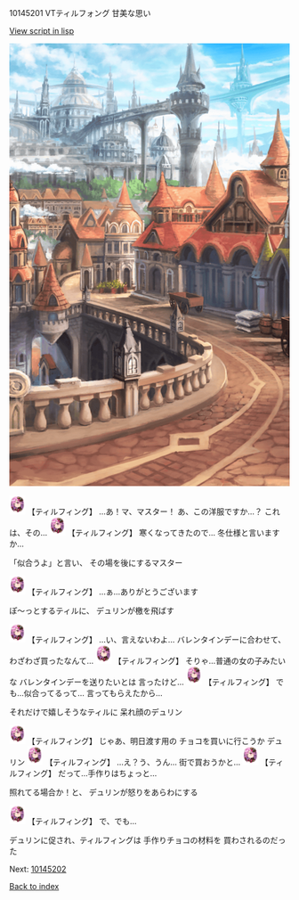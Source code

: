 10145201 VTティルフォング 甘美な思い

[View script in lisp](../scripts/10145201.txt)

![town.png](../images/backgrounds/town.png)

<img src="../images/units/101451.png" alt="101451.png" height="34"/>
【ティルフィング】
…あ！マ、マスター！
あ、この洋服ですか…？
これは、その…

<img src="../images/units/101451.png" alt="101451.png" height="34"/>
【ティルフィング】
寒くなってきたので…
冬仕様と言いますか…

「似合うよ」と言い、
その場を後にするマスター

<img src="../images/units/101451.png" alt="101451.png" height="34"/>
【ティルフィング】
…ぁ…ありがとうございます

ぽ〜っとするティルに、
デュリンが檄を飛ばす

<img src="../images/units/101451.png" alt="101451.png" height="34"/>
【ティルフィング】
…い、言えないわよ…
バレンタインデーに合わせて、
わざわざ買ったなんて…

<img src="../images/units/101451.png" alt="101451.png" height="34"/>
【ティルフィング】
そりゃ…普通の女の子みたいな
バレンタインデーを送りたいとは
言ったけど…

<img src="../images/units/101451.png" alt="101451.png" height="34"/>
【ティルフィング】
でも…似合ってるって…
言ってもらえたから…

それだけで嬉しそうなティルに
呆れ顔のデュリン

<img src="../images/units/101451.png" alt="101451.png" height="34"/>
【ティルフィング】
じゃあ、明日渡す用の
チョコを買いに行こうか
デュリン

<img src="../images/units/101451.png" alt="101451.png" height="34"/>
【ティルフィング】
…え？う、うん…
街で買おうかと…

<img src="../images/units/101451.png" alt="101451.png" height="34"/>
【ティルフィング】
だって…手作りはちょっと…

照れてる場合か！と、
デュリンが怒りをあらわにする

<img src="../images/units/101451.png" alt="101451.png" height="34"/>
【ティルフィング】
で、でも…

デュリンに促され、ティルフィングは
手作りチョコの材料を
買わされるのだった

Next: [10145202](10145202.md)

[Back to index](index.md)
